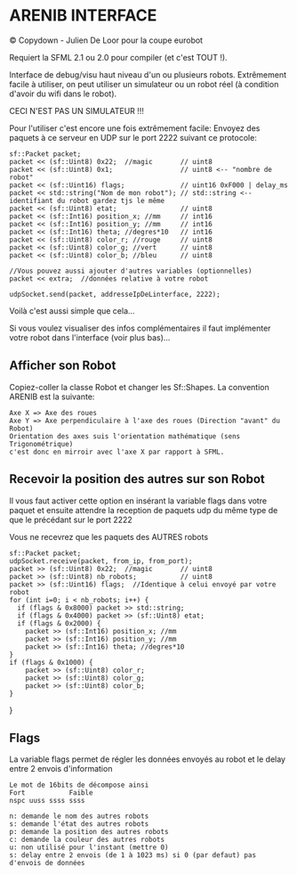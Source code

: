 ARENIB INTERFACE
================
© Copydown - Julien De Loor pour la coupe eurobot

Requiert la SFML 2.1 ou 2.0 pour compiler (et c'est TOUT !).

Interface de debug/visu haut niveau d'un ou plusieurs robots.
Extrêmement facile à utiliser, on peut utiliser un simulateur 
ou un robot réel (à condition d'avoir du wifi dans le robot).

CECI N'EST PAS UN SIMULATEUR !!!

Pour l'utiliser c'est encore une fois extrêmement facile:
Envoyez des paquets à ce serveur en UDP sur le port 2222 
suivant ce protocole:

	sf::Packet packet;
	packet << (sf::Uint8) 0x22;  //magic       // uint8
	packet << (sf::Uint8) 0x1;                 // uint8 <-- "nombre de robot"
	packet << (sf::Uint16) flags;              // uint16 0xF000 | delay_ms
	packet << std::string("Nom de mon robot"); // std::string <-- identifiant du robot gardez tjs le même
	packet << (sf::Uint8) etat;                // uint8 
	packet << (sf::Int16) position_x; //mm     // int16 
	packet << (sf::Int16) position_y; //mm     // int16 
	packet << (sf::Int16) theta; //degres*10   // int16 
	packet << (sf::Uint8) color_r; //rouge     // uint8 
	packet << (sf::Uint8) color_g; //vert      // uint8 
	packet << (sf::Uint8) color_b; //bleu      // uint8 
	
	//Vous pouvez aussi ajouter d'autres variables (optionnelles) 
	packet << extra;  //données relative à votre robot
	
	udpSocket.send(packet, addresseIpDeLinterface, 2222);
  
  
	
Voilà c'est aussi simple que cela...

Si vous voulez visualiser des infos complémentaires il faut 
implémenter votre robot dans l'interface (voir plus bas)...


Afficher son Robot
------------------

Copiez-coller la classe Robot et changer les Sf::Shapes.
La convention ARENIB est la suivante:

	Axe X => Axe des roues
	Axe Y => Axe perpendiculaire à l'axe des roues (Direction "avant" du Robot)
	Orientation des axes suis l'orientation mathématique (sens Trigonométrique)
	c'est donc en mirroir avec l'axe X par rapport à SFML.


Recevoir la position des autres sur son Robot
---------------------------------------------

Il vous faut activer cette option en insérant la variable 
flags dans votre paquet et ensuite attendre la reception de 
paquets udp du même type de que le précédant sur le port 2222

Vous ne recevrez que les paquets des AUTRES robots

	sf::Packet packet;
	udpSocket.receive(packet, from_ip, from_port);
	packet >> (sf::Uint8) 0x22;  //magic       // uint8
	packet >> (sf::Uint8) nb_robots;           // uint8
	packet >> (sf::Uint16) flags;  //Identique à celui envoyé par votre robot
	for (int i=0; i < nb_robots; i++) {
	  if (flags & 0x8000) packet >> std::string;                     
	  if (flags & 0x4000) packet >> (sf::Uint8) etat;
	  if (flags & 0x2000) { 
	    packet >> (sf::Int16) position_x; //mm 
	    packet >> (sf::Int16) position_y; //mm 
	    packet >> (sf::Int16) theta; //degres*10 
    }
    if (flags & 0x1000) { 
	    packet >> (sf::Uint8) color_r;
	    packet >> (sf::Uint8) color_g; 
	    packet >> (sf::Uint8) color_b; 
    }
  }
	
	
Flags
-----
La variable flags permet de régler les données envoyés au 
robot et le delay entre 2 envois d'information

	Le mot de 16bits de décompose ainsi
	Fort           Faible
	nspc uuss ssss ssss
	
	n: demande le nom des autres robots
	s: demande l'état des autres robots
	p: demande la position des autres robots
	c: demande la couleur des autres robots	
	u: non utilisé pour l'instant (mettre 0)
	s: delay entre 2 envois (de 1 à 1023 ms) si 0 (par defaut) pas d'envois de données






	